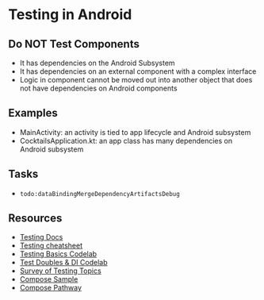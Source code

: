 # Testing in Android

## Do NOT Test Components

- It has dependencies on the Android Subsystem
- It has dependencies on an external component with a complex interface
- Logic in component cannot be moved out into another object that does not have dependencies on
  Android components

## Examples

- MainActivity: an activity is tied to app lifecycle and Android subsystem
- CocktailsApplication.kt: an app class has many dependencies on Android subsystem

## Tasks

- `todo:dataBindingMergeDependencyArtifactsDebug`

## Resources

- [Testing Docs](https://developer.android.com/develop/ui/compose/testing#matchers)
- [Testing cheatsheet](https://developer.android.com/develop/ui/compose/testing/testing-cheatsheet)
- [Testing Basics Codelab](https://developer.android.com/codelabs/advanced-android-kotlin-training-testing-basics/#0)
- [Test Doubles & DI Codelab](https://developer.android.com/codelabs/advanced-android-kotlin-training-testing-test-doubles#0)
- [Survey of Testing Topics](https://developer.android.com/codelabs/advanced-android-kotlin-training-testing-survey#0)
- [Compose Sample](https://github.com/android/compose-samples)
- [Compose Pathway](https://developer.android.com/courses/jetpack-compose/course)
